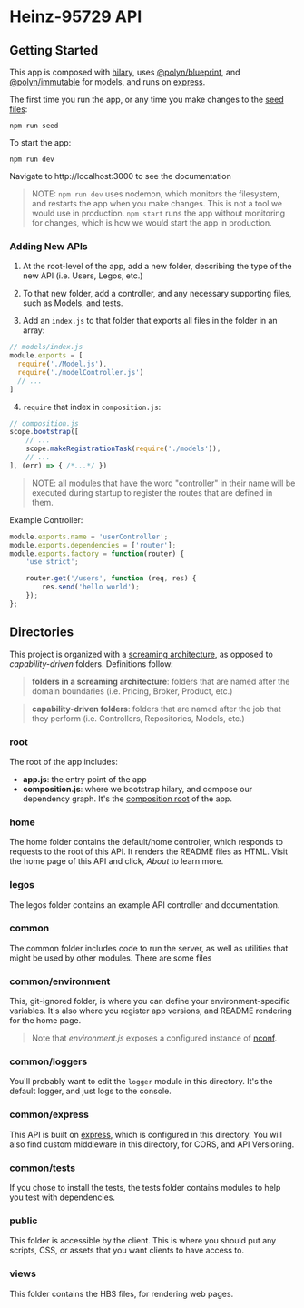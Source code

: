 # Heinz-95729 API

## Getting Started
This app is composed with [hilary](https://github.com/losandes/hilaryjs), uses [@polyn/blueprint](https://github.com/losandes/polyn-blueprint), and [@polyn/immutable](https://github.com/losandes/polyn-immutable) for models, and runs on [express](http://expressjs.com).

The first time you run the app, or any time you make changes to the [seed files](common/build-tasks):

```
npm run seed
```

To start the app:

```
npm run dev
```

Navigate to http://localhost:3000 to see the documentation

> NOTE: `npm run dev` uses nodemon, which monitors the filesystem, and restarts the app when you make changes. This is not a tool we would use in production. `npm start` runs the app without monitoring for changes, which is how we would start the app in production.

### Adding New APIs
1. At the root-level of the app, add a new folder, describing the type of the new API (i.e. Users, Legos, etc.)

2. To that new folder, add a controller, and any necessary supporting files, such as Models, and tests.

3. Add an `index.js` to that folder that exports all files in the folder in an array:

```JavaScript
// models/index.js
module.exports = [
  require('./Model.js'),
  require('./modelController.js')
  // ...
]
```

4. `require` that index in `composition.js`:

```JavaScript
// composition.js
scope.bootstrap([
    // ...
    scope.makeRegistrationTask(require('./models')),
    // ...
], (err) => { /*...*/ })
```

> NOTE: all modules that have the word "controller" in their name will be executed during startup to register the routes that are defined in them.

Example Controller:
```javascript
module.exports.name = 'userController';
module.exports.dependencies = ['router'];
module.exports.factory = function(router) {
    'use strict';

    router.get('/users', function (req, res) {
        res.send('hello world');
    });
};
```

## Directories
This project is organized with a [screaming architecture](https://blog.cleancoder.com/uncle-bob/2011/09/30/Screaming-Architecture.html), as opposed to _capability-driven_ folders. Definitions follow:

> **folders in a screaming architecture**: folders that are named after the domain boundaries (i.e. Pricing, Broker, Product, etc.)

> **capability-driven folders**: folders that are named after the job that they perform (i.e. Controllers, Repositories, Models, etc.)

### root
The root of the app includes:

* **app.js**: the entry point of the app
* **composition.js**: where we bootstrap hilary, and compose our dependency graph. It's the [composition root](http://blog.ploeh.dk/2011/07/28/CompositionRoot/) of the app.

### home
The home folder contains the default/home controller, which responds to requests to the root of this API. It renders the README files as HTML. Visit the home page of this API and click, _About_ to learn more.

### legos
The legos folder contains an example API controller and documentation.

### common
The common folder includes code to run the server, as well as utilities that might be used by other modules. There are some files

### common/environment
This, git-ignored folder, is where you can define your environment-specific variables. It's also where you register app versions, and README rendering for the home page.

> Note that _environment.js_ exposes a configured instance of [nconf](https://github.com/indexzero/nconf).

### common/loggers
You'll probably want to edit the `logger` module in this directory. It's the default logger, and just logs to the console.

### common/express
This API is built on [express](http://expressjs.com), which is configured in this directory. You will also find custom middleware in this directory, for CORS, and API Versioning.

### common/tests
If you chose to install the tests, the tests folder contains modules to help you test with dependencies.

### public
This folder is accessible by the client. This is where you should put any scripts, CSS, or assets that you want clients to have access to.

### views
This folder contains the HBS files, for rendering web pages.
